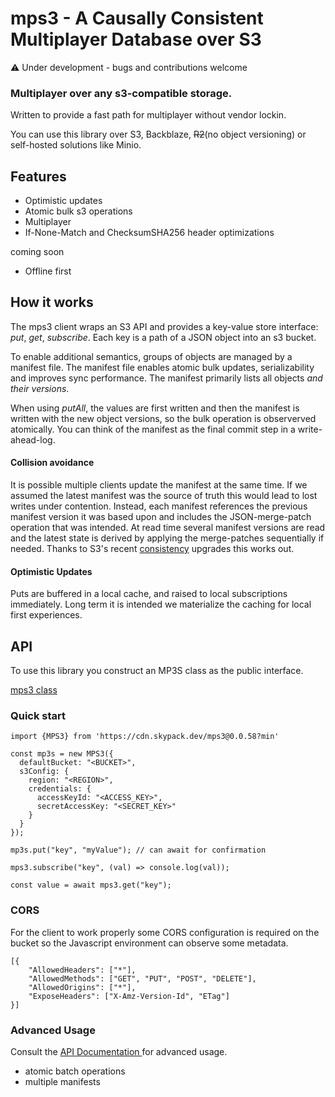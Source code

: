 # mps3 - A Causally Consistent Multiplayer Database over S3

⚠️ Under development - bugs and contributions welcome

### Multiplayer over any s3-compatible storage. 

Written to provide a fast path for multiplayer without vendor lockin.

You can use this library over S3, Backblaze, <strike>R2</strike>(no object versioning) or self-hosted solutions like Minio.

## Features

- Optimistic updates
- Atomic bulk s3 operations
- Multiplayer
- If-None-Match and ChecksumSHA256 header optimizations

coming soon
- Offline first


## How it works

The mps3 client wraps an S3 API and provides a key-value store interface: *put*, *get*, *subscribe*. Each key is a path of a JSON object into an s3 bucket. 

To enable additional semantics, groups of objects are managed by a manifest file. The manifest file enables atomic bulk updates, serializability and improves sync performance. The manifest primarily lists all objects *and their versions*.

When using *putAll*, the values are first written and then the manifest is written with the new object versions, so the bulk operation is observerved atomically. You can think of the manifest as the final commit step in a write-ahead-log.

#### Collision avoidance

It is possible multiple clients update the manifest at the same time. If we assumed the latest manifest was the source of truth this would lead to lost writes under contention. Instead, each manifest references the previous manifest version it was based upon and includes the JSON-merge-patch operation that was intended. At read time several manifest versions are read and the latest state is derived by applying the merge-patches sequentially if needed. Thanks to S3's recent [consistency](https://aws.amazon.com/s3/consistency/) upgrades this works out.

#### Optimistic Updates

Puts are buffered in a local cache, and raised to local subscriptions immediately. Long term it is intended we materialize the caching for local first experiences.

## API

To use this library you construct an MP3S class as the public interface.

[mps3 class](docs/api/classes/mps3.MPS3.md)

### Quick start
```
import {MPS3} from 'https://cdn.skypack.dev/mps3@0.0.58?min'

const mp3s = new MPS3({
  defaultBucket: "<BUCKET>",
  s3Config: {
    region: "<REGION>",
    credentials: {
      accessKeyId: "<ACCESS_KEY>",
      secretAccessKey: "<SECRET_KEY>"
    }
  }
});

mp3s.put("key", "myValue"); // can await for confirmation

mps3.subscribe("key", (val) => console.log(val));

const value = await mps3.get("key");
```



### CORS

For the client to work properly some CORS configuration is required on the bucket so the Javascript environment can observe some metadata.

```
[{
    "AllowedHeaders": ["*"],
    "AllowedMethods": ["GET", "PUT", "POST", "DELETE"],
    "AllowedOrigins": ["*"],
    "ExposeHeaders": ["X-Amz-Version-Id", "ETag"]
}]
```

### Advanced Usage

Consult the [API Documentation
](docs/api/classes/mps3.MPS3.md) for advanced usage.
- atomic batch operations
- multiple manifests
